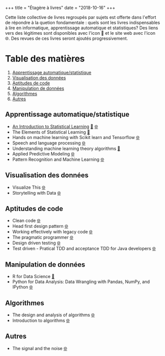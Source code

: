 +++
title = "Étagère à livres"
date = "2018-10-16"
+++

Cette liste collective de livres regroupés par sujets est offerte dans l'effort de répondre à la quetion fondamentale : quels sont les livres indispensables à lire en informatique, apprentissage automatique et statistiques? Des liens vers des légitimes sont disponibles avec l'icon :book: et le site web avec l'icon :globe_with_meridians:. Des revues de ces livres seront ajoutés progressivement.

# **Table des matières**
1. [Apprentissage automatique/statistique](#ML)
2. [Visualisation des données](#Visualisation)
3. [Aptitudes de code](#Coding_skill)
4. [Manipulation de données](#manipulation)
5. [Algorithmes](#Algo)
6. [Autres](#Other)

## <a name="ML">Apprentissage automatique/statistique</a>
- [An Introduction to Statistical Learning](/bookshelf/islr/) [:book:](https://www-bcf.usc.edu/~gareth/ISL/ISLR%20Seventh%20Printing.pdf) [:globe_with_meridians:](https://www-bcf.usc.edu/~gareth/ISL/)
- The Elements of Statistical Learning [:book:](https://web.stanford.edu/~hastie/Papers/ESLII.pdf)
- Hands on machine learning with Scikit learn and Tensorflow [:globe_with_meridians:](http://shop.oreilly.com/product/0636920052289.do)
- Speech and language processing [:globe_with_meridians:](https://web.stanford.edu/~jurafsky/slp3/)
- Understanding machine learning theory algorithms [:book:](https://www.cs.huji.ac.il/~shais/UnderstandingMachineLearning/understanding-machine-learning-theory-algorithms.pdf)
- Applied Predictive Modeling [:globe_with_meridians:](http://appliedpredictivemodeling.com/)
- Pattern Recognition and Machine Learning [:globe_with_meridians:](https://www.springer.com/gp/book/9780387310732)

## <a name="Visualisation">Visualisation des données</a>

- Visualize This [:globe_with_meridians:](http://book.flowingdata.com/)
- Storytelling with Data [:globe_with_meridians:](http://www.storytellingwithdata.com/book/)

## <a name="Coding_skill">Aptitudes de code</a>
- Clean code [:globe_with_meridians:](https://www.oreilly.com/library/view/clean-code/9780136083238/)
- Head first design pattern [:globe_with_meridians:](http://shop.oreilly.com/product/9780596007126.do)
- Working effectively with legacy code [:globe_with_meridians:](https://www.oreilly.com/library/view/working-effectively-with/0131177052/)
- The pragmatic programmer [:globe_with_meridians:](https://www.oreilly.com/library/view/the-pragmatic-programmer/020161622X/)
- Design driven testing [:globe_with_meridians:](https://www.apress.com/gp/book/9781430229438)
- Test driven - Pratical TDD and acceptance TDD for Java developers [:globe_with_meridians:](https://www.manning.com/books/test-driven)
 
## <a name="manipulation">Manipulation de données</a>
- R for Data Science [:book:](https://r4ds.had.co.nz/)
- Python for Data Analysis: Data Wrangling with Pandas, NumPy, and IPython [:globe_with_meridians:](http://shop.oreilly.com/product/0636920050896.do)

## <a name="Algo">Algorithmes</a>
- The design and analysis of algorithms [:globe_with_meridians:](https://www.springer.com/gp/book/9780387976877)
- Introduction to algorithms [:globe_with_meridians:](https://mitpress.mit.edu/books/introduction-algorithms-third-edition)

## <a name="Other">Autres</a>
- The signal and the noise [:globe_with_meridians:](https://www.penguinrandomhouse.com/books/305826/the-signal-and-the-noise-by-nate-silver/9781594204111)